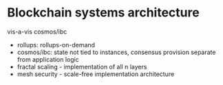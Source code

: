 # Blockchain systems architecture

vis-a-vis cosmos/ibc

- rollups: rollups-on-demand
- cosmos/ibc: state not tied to instances, consensus provision separate from application logic
- fractal scaling - implementation of all n layers
- mesh security - scale-free implementation architecture

